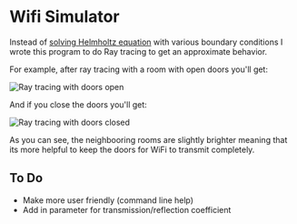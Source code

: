 # Wifi Simulator

Instead of [solving Helmholtz equation](https://en.wikipedia.org/wiki/Helmholtz_equation) with various boundary conditions I wrote this program to do Ray tracing to get an approximate behavior.

For example, after ray tracing with a room with open doors you'll get:

![Ray tracing with doors open](https://i.imgur.com/4x2Iy7L.png)

And if you close the doors you'll get:

![Ray tracing with doors closed](https://i.imgur.com/E0SCOyr.png)

As you can see, the neighbooring rooms are slightly brighter meaning that its more helpful to keep the doors for WiFi to transmit completely.

## To Do

- Make more user friendly (command line help)
- Add in parameter for transmission/reflection coefficient
